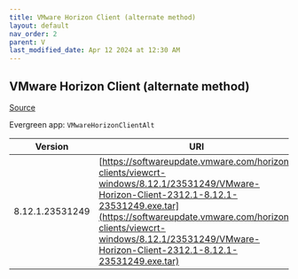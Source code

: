 ```yaml
---
title: VMware Horizon Client (alternate method)
layout: default
nav_order: 2
parent: V
last_modified_date: Apr 12 2024 at 12:30 AM
---
```


## VMware Horizon Client (alternate method)

[Source](https://docs.vmware.com/en/VMware-Horizon-Client/index.html)

Evergreen app: `VMwareHorizonClientAlt`

| Version         | URI                                                                                                                                                                                                                                                                              |
| --------------- | -------------------------------------------------------------------------------------------------------------------------------------------------------------------------------------------------------------------------------------------------------------------------------- |
| 8.12.1.23531249 | [https://softwareupdate.vmware.com/horizon-clients/viewcrt-windows/8.12.1/23531249/VMware-Horizon-Client-2312.1-8.12.1-23531249.exe.tar](https://softwareupdate.vmware.com/horizon-clients/viewcrt-windows/8.12.1/23531249/VMware-Horizon-Client-2312.1-8.12.1-23531249.exe.tar) |
